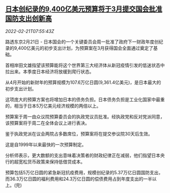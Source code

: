 <!--1645430462000-->
[日本创纪录的9,400亿美元预算将于3月提交国会批准 国防支出创新高](https://cn.reuters.com/article/japan-record-budget-0221-mon-idCNKBS2KQ0JR)
------

<div><i>2022-02-21T07:55:43Z</i></div><p>路透东京2月21日 - 日本国会的一个关键委员会周一批准了政府下一财政年度创纪录的9,400亿美元的初步支出计划，为预算案在3月获得国会全面通过奠定了基础。</p><p>首相岸田文雄指望该预算能将这个世界第三大经济体从新冠疫情引发的低迷状态中拉出来。本季度日本经济将放缓到爬行状态。</p><p>从4月开始的新财年的预算规模为107.6万亿日圆(9,361.4亿美元)，是日本最大的初步支出计划。</p><p>这项庞大的预算方案也将增加日本的债务负担。日本债务负担是工业化国家中最重的，相当于日本5万亿美元经济规模的两倍以上。</p><p>预算案于周一由众议院预算委员会的执政党议员批准。经执政党和反对党派同意，该预算案将于周二在全体会议上进行表决。</p><p>鉴于执政党派在议会两院占多数席位，预算案将在提交参议院30天后生效。</p><p>这是自1999年以来最快的一次预算制定。</p><p>分析师表示，更大数额的支出意味着决策者的财政纪律正在减弱，他们指望日本央行的超宽松货币政策来保持低借贷成本。</p><p>预算包括5万亿日圆的紧急新冠抗疫费用，规模创纪录的5.37万亿日圆国防支出，而36.3万亿日圆的福利费用和24.3万亿日圆的偿债费用占到年度支出的一半以上。(完)</p>
